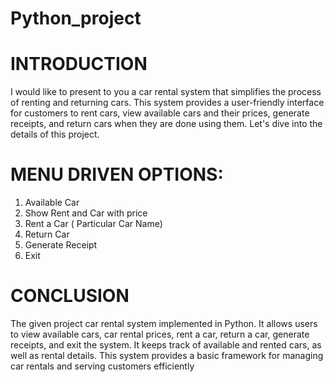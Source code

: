 # Python_project

# INTRODUCTION 

I would like to present to you a car rental system that
simplifies the process of renting and returning cars. This
system provides a user-friendly interface for customers to rent
cars, view available cars and their prices, generate receipts,
and return cars when they are done using them. Let's dive into
the details of this project.

# MENU DRIVEN OPTIONS:

 1. Available Car 
 2. Show Rent and Car with price 
 3. Rent a Car ( Particular Car Name) 
 4. Return Car 
 5. Generate Receipt 
 6. Exit

 # CONCLUSION
 
 The given project car rental system implemented in 
 Python. 
 It allows users to view available cars, car rental prices, 
 rent a car, return a car, generate receipts, and exit the 
 system. 
 It keeps track of available and rented cars, as well as 
 rental details. 
 This system provides a basic framework for managing car 
 rentals and serving customers efficiently

